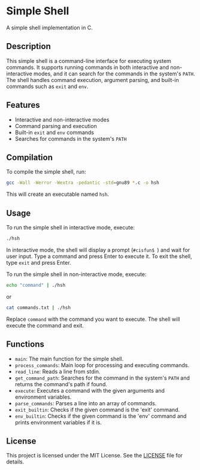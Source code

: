 
# Simple Shell

A simple shell implementation in C.

## Description

This simple shell is a command-line interface for executing system commands. It supports running commands in both interactive and non-interactive modes, and it can search for the commands in the system's `PATH`. The shell handles command execution, argument parsing, and built-in commands such as `exit` and `env`.

## Features

- Interactive and non-interactive modes
- Command parsing and execution
- Built-in `exit` and `env` commands
- Searches for commands in the system's `PATH`

## Compilation

To compile the simple shell, run:

```bash
gcc -Wall -Werror -Wextra -pedantic -std=gnu89 *.c -o hsh
```

This will create an executable named `hsh`.

## Usage

To run the simple shell in interactive mode, execute:

```bash
./hsh
```

In interactive mode, the shell will display a prompt (`#cisfun$ `) and wait for user input. Type a command and press Enter to execute it. To exit the shell, type `exit` and press Enter.

To run the simple shell in non-interactive mode, execute:

```bash
echo "command" | ./hsh
```

or

```bash
cat commands.txt | ./hsh
```

Replace `command` with the command you want to execute. The shell will execute the command and exit.

## Functions

- `main`: The main function for the simple shell.
- `process_commands`: Main loop for processing and executing commands.
- `read_line`: Reads a line from stdin.
- `get_command_path`: Searches for the command in the system's `PATH` and returns the command's path if found.
- `execute`: Executes a command with the given arguments and environment variables.
- `parse_commands`: Parses a line into an array of commands.
- `exit_builtin`: Checks if the given command is the 'exit' command.
- `env_builtin`: Checks if the given command is the 'env' command and prints environment variables if it is.

## License

This project is licensed under the MIT License. See the [LICENSE](LICENSE) file for details.